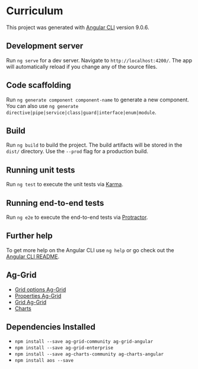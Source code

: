 # Curriculum

This project was generated with [Angular CLI](https://github.com/angular/angular-cli) version 9.0.6.

## Development server

Run `ng serve` for a dev server. Navigate to `http://localhost:4200/`. The app will automatically reload if you change any of the source files.

## Code scaffolding

Run `ng generate component component-name` to generate a new component. You can also use `ng generate directive|pipe|service|class|guard|interface|enum|module`.

## Build

Run `ng build` to build the project. The build artifacts will be stored in the `dist/` directory. Use the `--prod` flag for a production build.

## Running unit tests

Run `ng test` to execute the unit tests via [Karma](https://karma-runner.github.io).

## Running end-to-end tests

Run `ng e2e` to execute the end-to-end tests via [Protractor](http://www.protractortest.org/).

## Further help

To get more help on the Angular CLI use `ng help` or go check out the [Angular CLI README](https://github.com/angular/angular-cli/blob/master/README.md).

## Ag-Grid
* [Grid options Ag-Grid](https://www.ag-grid.com/javascript-grid-reference-overview/)
* [Properties Ag-Grid](https://www.ag-grid.com/javascript-grid-properties/)
* [Grid Ag-Grid](https://www.ag-grid.com/javascript-grid-api/)
* [Charts](https://www.ag-grid.com/javascript-charts-api-explorer/)

## Dependencies Installed
* ```npm install --save ag-grid-community ag-grid-angular```
* ```npm install --save ag-grid-enterprise```
* ```npm install --save ag-charts-community ag-charts-angular```
* ```npm install aos --save```

